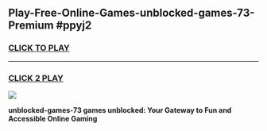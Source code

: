 
## Play-Free-Online-Games-unblocked-games-73-Premium #ppyj2
<h3>
<a href="https://premium.freeplayer.one?title=unblocked-games-73&ref=8M">CLICK TO PLAY</a></h3>
<hr>

<h3>
<a href="https://premium.freeplayer.one?title=unblocked-games-73&ref=8M">CLICK 2 PLAY</a>
  
</h3>

<a href="https://premium.freeplayer.one?title=unblocked-games-73&ref=8M"><img src="https://clearcache.store/games.png"></a>


**unblocked-games-73 games unblocked: Your Gateway to Fun and Accessible Online Gaming**
